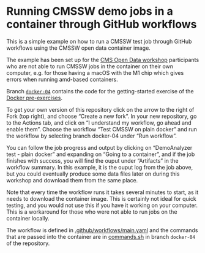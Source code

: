 # Running CMSSW demo jobs in a container through GitHub workflows

This is a simple example on how to run a CMSSW test job through GitHub workflows using the CMSSW open data container image. 

The example has been set up for the [CMS Open Data workshop](https://cms-opendata-workshop.github.io/2022-08-01-cms-open-data-workshop/) participants who are not able to run CMSSW jobs in the container on their own computer, e.g. for those having a macOS with the M1 chip which gives errors when running amd-based containers.

Branch [`docker-04`](https://github.com/cms-opendata-workshop/workshop2022-CMSSW-container-demo/tree/docker-04) contains the code for the getting-started exercise of the [Docker pre-exercises](https://cms-opendata-workshop.github.io/workshop2022-lesson-docker/04-validation/index.html).

To get your own version of this repository click on the arrow to the right of Fork (top right), and choose “Create a new fork”. In your new repository, go to the Actions tab, and click on “I understand my workflow, go ahead and enable them”. Choose the workflow “Test CMSSW on plain docker” and run the workflow by selecting branch docker-04 under “Run workflow”.

You can follow the job progress and output by clicking on “DemoAnalyzer test - plain docker” and expanding on “Going to a container”, and if the job finishes with success, you will find the ouput under “Artifacts” in the workflow summary. In this example, it is the ouput log from the job above, but you could eventually produce some data files later on during this workshop and download them from the same place.

Note that every time the workflow runs it takes several minutes to start, as it needs to download the container image. This is certainly not ideal for quick testing, and you would not use this if you have it working on your computer. This is a workaround for those who were not able to run jobs on the container locally.

The workflow is defined in [.github/workflows/main.yaml](/.github/workflows/main.yaml) and the commands that are passed into the container are in [commands.sh](/commands.sh) in branch `docker-04` of the repository.
